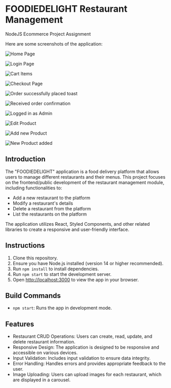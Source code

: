 # FOODIEDELIGHT Restaurant Management

NodeJS Ecommerce Project Assignment

Here are some screenshots of the application:

![Home Page](./frontend/public/images/1.png)

![Login Page](./frontend/public/images/2.png)

![Cart Items](./frontend/public/images/3.png)

![Checkout Page](./frontend/public/images/4.png)

![Order successfully placed toast](./frontend/public/images/5.png)

![Received order confirmation](./frontend/public/images/6.png)

![Logged in as Admin](./frontend/public/images/7.png)

![Edit Product](./frontend/public/images/8.png)

![Add new Product](./frontend/public/images/9.png)

![New Product added](./frontend/public/images/10.png)


## Introduction

The "FOODIEDELIGHT" application is a food delivery platform that allows users to manage different restaurants and their menus. This project focuses on the frontend/public development of the restaurant management module, including functionalities to:

- Add a new restaurant to the platform
- Modify a restaurant's details
- Delete a restaurant from the platform
- List the restaurants on the platform

The application utilizes React, Styled Components, and other related libraries to create a responsive and user-friendly interface.

## Instructions

1. Clone this repository.
2. Ensure you have Node.js installed (version 14 or higher recommended).
3. Run `npm install` to install dependencies.
5. Run `npm start` to start the development server.
6. Open [http://localhost:3000](http://localhost:3000) to view the app in your browser.

## Build Commands

- `npm start`: Runs the app in development mode.

## Features

- Restaurant CRUD Operations: Users can create, read, update, and delete restaurant information.
- Responsive Design: The application is designed to be responsive and accessible on various devices.
- Input Validation: Includes input validation to ensure data integrity.
- Error Handling: Handles errors and provides appropriate feedback to the user.
- Image Uploading: Users can upload images for each restaurant, which are displayed in a carousel.
